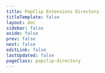 ```yaml
---
title: PopClip Extensions Directory
titleTemplate: false
layout: doc
sidebar: false
aside: false
prev: false
next: false
editLink: false
lastUpdated: false
pageClass: popclip-directory
---
```

<script setup>
import Directory from '/src/Directory.vue'
import InfoBox from '/src/InfoBox.vue'
</script>

<InfoBox />

<Directory />
